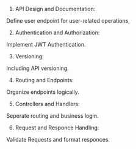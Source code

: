 1. API Design and Documentation:

Define user endpoint for user-related operations,

2. Authentication and Authorization:

Implement JWT Authentication.

3. Versioning:

Including API versioning.

4. Routing and Endpoints:

Organize endpoints logically.

5. Controllers and Handlers:

Seperate routing and business login.

6. Request and Responce Handling:

Validate Requests and format responces.

